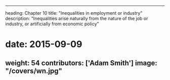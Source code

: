 
---
heading: Chapter 10
title: "Inequalities in employment or industry"
description: "Inequalities arise naturally from the nature of the job or industry, or artificially from economic policy"
# date: 2015-09-09
weight: 54
contributors: ['Adam Smith']
image: "/covers/wn.jpg"
---
